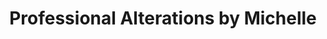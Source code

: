 ---
title: "Professional Alterations by Michelle"
url: /vancouver/professional-alterations-by-michelle/
shop: Schneiderei
---
